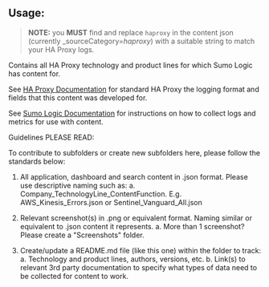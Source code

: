 ## Usage:

> **NOTE:** you **MUST** find and replace `haproxy` in the content json (currently _sourceCategory=*haproxy*) with a suitable string to match your HA Proxy logs.


Contains all HA Proxy technology and product lines for which Sumo Logic has content for.

See [HA Proxy Documentation](https://www.haproxy.com/blog/haproxy-log-customization/) for standard HA Proxy the logging format and fields that this content was developed for.

See [Sumo Logic Documentation](https://help.sumologic.com/) for instructions on how to collect logs and metrics for use with content.

Guidelines PLEASE READ:

To contribute to subfolders or create new subfolders here, please follow the standards below:

1. All application, dashboard and search content in .json format. Please use descriptive naming such as:
   a. Company_TechnologyLine_ContentFunction. E.g. AWS_Kinesis_Errors.json or Sentinel_Vanguard_All.json

2. Relevant screenshot(s) in .png or equivalent format. Naming similar or equivalent to .json content it represents.
   a. More than 1 screenshot? Please create a "Screenshots" folder.

3. Create/update a README.md file (like this one) within the folder to track:
   a. Technology and product lines, authors, versions, etc.
   b. Link(s) to relevant 3rd party documentation to specify what types of data need to be collected for content to work.
